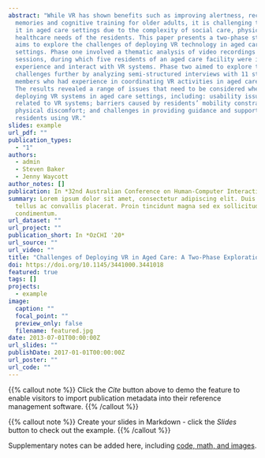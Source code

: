 ```yaml
---
abstract: "While VR has shown benefits such as improving alertness, recalling
  memories and cognitive training for older adults, it is challenging to deploy
  it in aged care settings due to the complexity of social care, physical and
  healthcare needs of the residents. This paper presents a two-phase study that
  aims to explore the challenges of deploying VR technology in aged care
  settings. Phase one involved a thematic analysis of video recordings of 14 VR
  sessions, during which five residents of an aged care facility were invited to
  experience and interact with VR systems. Phase two aimed to explore the
  challenges further by analyzing semi-structured interviews with 11 staff
  members who had experience in coordinating VR activities in aged care homes.
  The results revealed a range of issues that need to be considered when
  deploying VR systems in aged care settings, including: usability issues
  related to VR systems; barriers caused by residents’ mobility constraints;
  physical discomfort; and challenges in providing guidance and support for
  residents using VR."
slides: example
url_pdf: ""
publication_types:
  - "1"
authors:
  - admin
  - Steven Baker
  - Jenny Waycott
author_notes: []
publication: In *32nd Australian Conference on Human-Computer Interaction*
summary: Lorem ipsum dolor sit amet, consectetur adipiscing elit. Duis posuere
  tellus ac convallis placerat. Proin tincidunt magna sed ex sollicitudin
  condimentum.
url_dataset: ""
url_project: ""
publication_short: In *OzCHI '20*
url_source: ""
url_video: ""
title: "Challenges of Deploying VR in Aged Care: A Two-Phase Exploration Study"
doi: https://doi.org/10.1145/3441000.3441018
featured: true
tags: []
projects:
  - example
image:
  caption: ""
  focal_point: ""
  preview_only: false
  filename: featured.jpg
date: 2013-07-01T00:00:00Z
url_slides: ""
publishDate: 2017-01-01T00:00:00Z
url_poster: ""
url_code: ""
---
```


{{% callout note %}}
Click the *Cite* button above to demo the feature to enable visitors to import publication metadata into their reference management software.
{{% /callout %}}

{{% callout note %}}
Create your slides in Markdown - click the *Slides* button to check out the example.
{{% /callout %}}

Supplementary notes can be added here, including [code, math, and images](https://wowchemy.com/docs/writing-markdown-latex/).
